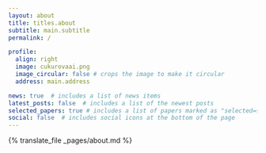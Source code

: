 ```yaml
---
layout: about
title: titles.about
subtitle: main.subtitle
permalink: /

profile:
  align: right
  image: cukurovaai.png
  image_circular: false # crops the image to make it circular
  address: main.address

news: true  # includes a list of news items
latest_posts: false  # includes a list of the newest posts
selected_papers: true # includes a list of papers marked as "selected={true}"
social: false  # includes social icons at the bottom of the page
---
```


{% translate_file _pages/about.md %}
